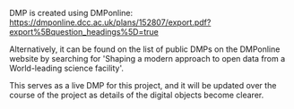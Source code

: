 DMP is created using DMPonline:
https://dmponline.dcc.ac.uk/plans/152807/export.pdf?export%5Bquestion_headings%5D=true

Alternatively, it can be found on the list of public DMPs on the DMPonline website by searching for 'Shaping a modern approach to open data from a World-leading science facility'.

This serves as a live DMP for this project, and it will be updated over the course of the project as details of the digital objects become clearer.
